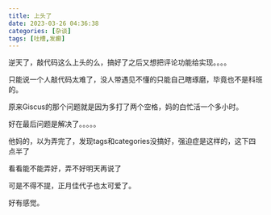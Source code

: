 ```yaml
---
title: 上头了
date: 2023-03-26 04:36:38
categories: [杂谈]
tags: [吐槽,发癫]
---
```


逆天了，敲代码这么上头的么，搞好了之后又想把评论功能给实现。。。。

只能说一个人敲代码太难了，没人带遇见不懂的只能自己瞎琢磨，毕竟也不是科班的。

原来Giscus的那个问题就是因为多打了两个空格，妈的白忙活一个多小时。

好在最后问题是解决了。。。。。



他妈的，以为弄完了，发现tags和categories没搞好，强迫症是这样的，这下四点半了

看看能不能弄好，弄不好明天再说了





可是不得不提，正月佳代子也太可爱了。

好有感觉。